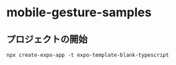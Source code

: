 # mobile-gesture-samples

## プロジェクトの開始

```
npx create-expo-app -t expo-template-blank-typescript
```
